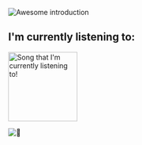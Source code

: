 ![Awesome introduction](https://i.kawaii.sh/3tgQU16.png)

## I'm currently listening to:
<a href="https://listening-to-serverless.vercel.app/link/ghostwolfy/ffffff/e63946" target="_blank"><img src="https://listening-to-serverless.vercel.app/song/ghostwolfy/ffffff/e63946" alt="Song that I'm currently listening to!" style="width: 10em;" /></a>

![:eyes:](https://komarev.com/ghpvc/?username=TheOnlyGhostwolf&color=green)

